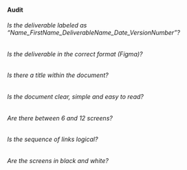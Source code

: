 #### Audit

###### Is the deliverable labeled as “Name_FirstName_DeliverableName_Date_VersionNumber”?
###### Is the deliverable in the correct format (Figma)?
###### Is there a title within the document?
###### Is the document clear, simple and easy to read?
###### Are there between 6 and 12 screens?
###### Is the sequence of links logical?
###### Are the screens in black and white?
